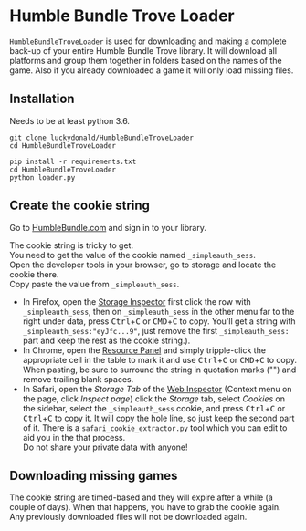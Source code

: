 # Humble Bundle Trove Loader

`HumbleBundleTroveLoader` is used for downloading and making a complete back-up of your entire Humble Bundle Trove library.
It will download all platforms and group them together in folders based on the names of the game.
Also if you already downloaded a game it will only load missing files. 


## Installation
Needs to be at least python 3.6.
``` 
git clone luckydonald/HumbleBundleTroveLoader
cd HumbleBundleTroveLoader

pip install -r requirements.txt
cd HumbleBundleTroveLoader
python loader.py
```


## Create the cookie string
Go to [HumbleBundle.com](https://www.humblebundle.com) and sign in to your library.  
  
The cookie string is tricky to get.  
You need to get the value of the cookie named `_simpleauth_sess`.  
Open the developer tools in your browser, go to storage and locate the cookie there.  
Copy paste the value from `_simpleauth_sess`.  

- In Firefox, open the [Storage Inspector](https://developer.mozilla.org/en-US/docs/Tools/Storage_Inspector) first click the row with `_simpleauth_sess`, then on `_simpleauth_sess` in the other menu far to the right under data, press <kbd>Ctrl</kbd>+<kbd>C</kbd> or <kbd>CMD</kbd>+<kbd>C</kbd> to copy. You'll get a string with `_simpleauth_sess:"eyJfc...9"`, just remove the first `_simpleauth_sess:` part and keep the rest as the cookie string.).
- In Chrome, open the [Resource Panel](https://developer.chrome.com/devtools/docs/resource-panel#cookies) and simply tripple-click the appropriate cell in the table to mark it and use <kbd>Ctrl</kbd>+<kbd>C</kbd> or <kbd>CMD</kbd>+<kbd>C</kbd> to copy. When pasting, be sure to surround the string in quotation marks ("") and remove trailing blank spaces.
- In Safari, open the _Storage Tab_ of the [Web Inspector](https://developer.apple.com/safari/tools/) (Context menu on the page, click _Inspect page_) click the _Storage_ tab, select _Cookies_ on the sidebar, select the `_simpleauth_sess` cookie, and press <kbd>Ctrl</kbd>+<kbd>C</kbd> or <kbd>Ctrl</kbd>+<kbd>C</kbd> to copy it. It will copy the hole line, so just keep the second part of it.  There is a `safari_cookie_extractor.py` tool which you can edit to aid you in the that process.   
Do not share your private data with anyone!



## Downloading missing games

The cookie string are timed-based and they will expire after a while (a couple of days).
When that happens, you have to grab the cookie again.
Any previously downloaded files will not be downloaded again.
